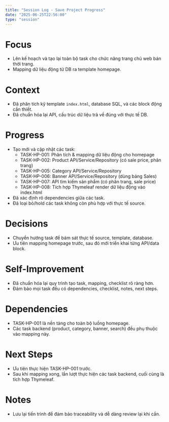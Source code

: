 ```yaml
---
title: "Session Log - Save Project Progress"
date: "2025-06-25T22:56:00"
type: "session"
---
```


# Focus
- Lên kế hoạch và tạo lại toàn bộ task cho chức năng trang chủ web bán thời trang.
- Mapping dữ liệu động từ DB ra template homepage.

# Context
- Đã phân tích kỹ template `index.html`, database SQL, và các block động cần thiết.
- Đã chuẩn hóa lại API, cấu trúc dữ liệu trả về đúng với thực tế DB.

# Progress
- Tạo mới và cập nhật các task:
    - TASK-HP-001: Phân tích & mapping dữ liệu động cho homepage
    - TASK-HP-002: Product API/Service/Repository (có sale price, phân trang)
    - TASK-HP-005: Category API/Service/Repository
    - TASK-HP-006: Banner API/Service/Repository (dùng bảng Sales)
    - TASK-HP-007: API tìm kiếm sản phẩm (có phân trang, sale price)
    - TASK-HP-008: Tích hợp Thymeleaf render dữ liệu động vào index.html
- Đã xác định rõ dependencies giữa các task.
- Đã loại bỏ/hold các task không còn phù hợp với thực tế source.

# Decisions
- Chuyển hướng task để bám sát thực tế source, template, database.
- Ưu tiên mapping homepage trước, sau đó mới triển khai từng API/data block.

# Self-Improvement
- Đã chuẩn hóa lại quy trình tạo task, mapping, checklist rõ ràng hơn.
- Đảm bảo mọi task đều có dependencies, checklist, notes, next steps.

# Dependencies
- TASK-HP-001 là nền tảng cho toàn bộ luồng homepage.
- Các task backend (product, category, banner, search) đều phụ thuộc vào mapping này.

# Next Steps
- Ưu tiên thực hiện TASK-HP-001 trước.
- Sau khi mapping xong, lần lượt thực hiện các task backend, cuối cùng là tích hợp Thymeleaf.

# Notes
- Lưu lại tiến trình để đảm bảo traceability và dễ dàng review lại khi cần. 